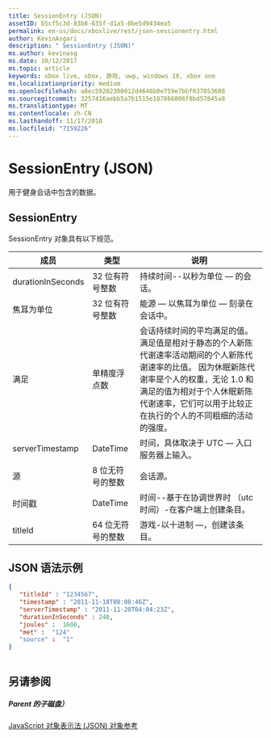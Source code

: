 ```yaml
---
title: SessionEntry (JSON)
assetID: b5cf5c3d-83b8-635f-d1a5-0be5d9434ea5
permalink: en-us/docs/xboxlive/rest/json-sessionentry.html
author: KevinAsgari
description: " SessionEntry (JSON)"
ms.author: kevinasg
ms.date: 10/12/2017
ms.topic: article
keywords: xbox live, xbox, 游戏, uwp, windows 10, xbox one
ms.localizationpriority: medium
ms.openlocfilehash: a8ec59202300912d4646b0e759e7bbf037853608
ms.sourcegitcommit: 3257416aebb5a7b1515e107866806f8bd57845a8
ms.translationtype: MT
ms.contentlocale: zh-CN
ms.lasthandoff: 11/17/2018
ms.locfileid: "7159226"
---
```

# <a name="sessionentry-json"></a>SessionEntry (JSON)
用于健身会话中包含的数据。 
<a id="ID4EN"></a>

 
## <a name="sessionentry"></a>SessionEntry
 
SessionEntry 对象具有以下规范。
 
| 成员| 类型| 说明| 
| --- | --- | --- | 
| durationInSeconds| 32 位有符号整数 | 持续时间--以秒为单位 — 的会话。 | 
| 焦耳为单位| 32 位有符号整数 | 能源 — 以焦耳为单位 — 刻录在会话中。 | 
| 满足| 单精度浮点数| 会话持续时间的平均满足的值。 满足值是相对于静态的个人新陈代谢速率活动期间的个人新陈代谢速率的比值。 因为休眠新陈代谢率是个人的权重，无论 1.0 和满足的值为相对于个人休眠新陈代谢速率，它们可以用于比较正在执行的个人的不同粗细的活动的强度。| 
| serverTimestamp| DateTime| 时间，具体取决于 UTC — 入口服务器上输入。 | 
| 源| 8 位无符号的整数| 会话源。| 
| 时间戳| DateTime| 时间--基于在协调世界时 （utc 时间）-在客户端上创建条目。 | 
| titleId| 64 位无符号的整数| 游戏-以十进制 —，创建该条目。| 
  
<a id="ID4EFE"></a>

 
## <a name="sample-json-syntax"></a>JSON 语法示例
 

```json
{
   "titleId" : "1234567",
   "timestamp" : "2011-11-18T08:08:46Z",
   "serverTimestamp" : "2011-11-20T04:04:23Z",
   "durationInSeconds" : 240,
   "joules" :  1600,
   "met" :  "124"
   "source" :  "1"
}
    
```

  
<a id="ID4EOE"></a>

 
## <a name="see-also"></a>另请参阅
 
<a id="ID4EQE"></a>

 
##### <a name="parent"></a>Parent 的子磁盘） 

[JavaScript 对象表示法 (JSON) 对象参考](atoc-xboxlivews-reference-json.md)

   
